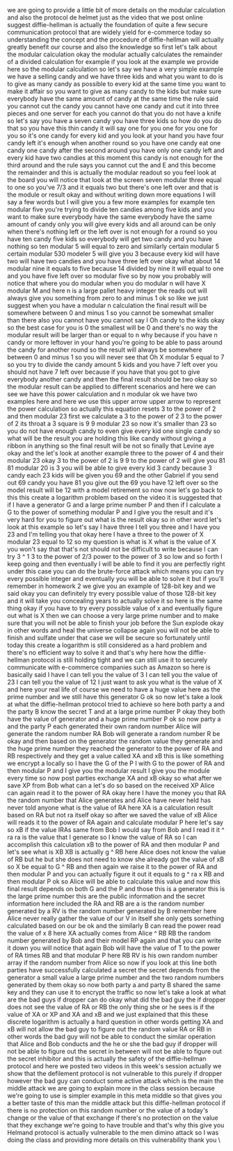 we are going to provide a little bit of more details on the modular calculation and also the protocol de helmet just as the video that we post online suggest diffie-hellman is actually the foundation of quite a few secure communication protocol that are widely yield for e-commerce today so understanding the concept and the procedure of diffie-hellman will actually greatly benefit our course and also the knowledge so first let's talk about the modular calculation okay the modular actually calculates the remainder of a divided calculation for example if you look at the example we provide here so the modular calculation so let's say we have a very simple example we have a selling candy and we have three kids and what you want to do is to give as many candy as possible to every kid at the same time you want to make it affair so you want to give as many candy to the kids but make sure everybody have the same amount of candy at the same time the rule said you cannot cut the candy you cannot have one candy and cut it into three pieces and one server for each you cannot do that you do not have a knife so let's say you have a seven candy you have three kids so how do you do that so you have this thin candy it will say one for you one for you one for you so it's one candy for every kid and you look at your hand you have four candy left it's enough when another round so you have one candy eat one candy one candy after the second around you have only one candy left and every kid have two candies at this moment this candy is not enough for the third around and the rule says you cannot cut the and E and this become the remainder and this is actually the modular readout so you feel look at the board you will notice that look at the screen seven modular three equal to one so you've 7/3 and it equals two but there's one left over and that is the module or result okay and without writing down more equations I will say a few words but I will give you a few more examples for example ten modular five you're trying to divide ten candies among five kids and you want to make sure everybody have the same everybody have the same amount of candy only you will give every kids and all around can be only when there's nothing left or the left over is not enough for a round so you have ten candy five kids so everybody will get two candy and you have nothing so ten modular 5 will equal to zero and similarly certain modular 5 certain modular 530 modeler 5 will give you 3 because every kid will have two will have two candies and you have three left over okay what about 14 modular nine it equals to five because 14 divided by nine it will equal to one and you have five left over so modular five so by now you probably will notice that where you do modular when you do modular n will have X modular M and here n is a large pallet heavy integer the reads out will always give you something from zero to and minus 1 ok so like we just suggest when you have a modular n calculation the final result will be somewhere between 0 and minus 1 so you cannot be somewhat smaller than there also you cannot have you cannot say I Oh candy to the kids okay so the best case for you is 0 the smallest will be 0 and there's no way the modular result will be larger than or equal to n why because if you have n candy or more leftover in your hand you're going to be able to pass around the candy for another round so the result will always be somewhere between 0 and minus 1 so you will never see that Oh X modular 5 equal to 7 so you try to divide the candy amount 5 kids and you have 7 left over you should not have 7 left over because if you have that you got to give everybody another candy and then the final result should be two okay so the modular result can be applied to different scenarios and here we can see we have this power calculation and n modular ok we have two examples here and here we use this upper arrow upper arrow to represent the power calculation so actually this equation resets 3 to the power of 2 and then modular 23 first we calculate a 3 to the power of 2 3 to the power of 2 its throat a 3 square is 9 9 modular 23 so now it's smaller than 23 so you do not have enough candy to even give every kid one single candy so what will be the result you are holding this like candy without giving a ribbon in anything so the final result will be not so finally that Levine aye okay and the let's look at another example three to the power of 4 and their modular 23 okay 3 to the power of 2 is 9 9 to the power of 2 will give you 81 81 modular 20 is 3 you will be able to give every kid 3 candy because 3 candy each 23 kids will be given you 69 and the other Gabriel if you send out 69 candy you have 81 you give out the 69 you have 12 left over so the model result will be 12 with a model retirement so now now let's go back to this this create a logarithm problem based on the video it is suggested that if I have a generator G and a large prime number P and then if I calculate a G to the power of something modular P and I give you the result and it's very hard for you to figure out what is the result okay so in other word let's look at this example so let's say I have three I tell you three and I have you 23 and I'm telling you that okay here I have a three to the power of X modular 23 equal to 12 so my question is what is X what is the value of X you won't say that that's not should not be difficult to write because I can try 3 ^ 1 3 to the power of 2/3 power to the power of 3 so low and so forth I keep going and then eventually I will be able to find it you are perfectly right under this case you can do the brute-force attack which means you can try every possible integer and eventually you will be able to solve it but if you'll remember in homework 2 we give you an example of 128-bit key and we said okay you can definitely try every possible value of those 128-bit key and it will take you concealing years to actually solve it so here is the same thing okay if you have to try every possible value of x and eventually figure out what is X then we can choose a very large prime number and to make sure that you will not be able to finish your job before the Sun explode okay in other words and heal the universe collapse again you will not be able to finish and sulfate under that case we will be secure so fortunately until today this create a logarithm is still considered as a hard problem and there's no efficient way to solve it and that's why here how the diffie-hellman protocol is still holding tight and we can still use it to securely communicate with e-commerce companies such as Amazon so here is basically said I have I can tell you the value of 3 I can tell you the value of 23 I can tell you the value of 12 I just want to ask you what is the value of X and here your real life of course we need to have a huge value here as the prime number and we still have this generator G ok so now let's take a look at what the diffie-hellman protocol tried to achieve so here both party a and the party B know the secret T and at a large prime number P okay they both have the value of generator and a huge prime number P ok so now party a and the party P each generated their own random number Alice will generate the random number RA Bob will generate a random number R be okay and then based on the generator the random value they generate and the huge prime number they reached the generator to the power of RA and RB respectively and they get a value called XA and xB this is like something we encrypt a locally so I have the G of the P I with G to the power of RA and then modular P and I give you the modular result I give you the module every time so now post parties exchange XA and xB okay so what after we save XP from Bob what can a let's do so based on the received XP Alice can again read it to the power of RA okay here I have the money you that RA the random number that Alice generates and Alice have never held has never told anyone what is the value of RA here XA is a calculation result based on RA but not ra itself okay so after we saved the value of xB Alice will reads it to the power of RA again and calculate modular P here let's say so xB if the value IRAs same from Bob I would say from Bob and I read it it ^ ra ra is the value that I generate so I know the value of RA so I can accomplish this calculation xB to the power of RA and then modular P and let's see what is XB XB is actually g ^ RB here Alice does not know the value of RB but he but she does not need to know she already got the value of xB so X be equal to G ^ RB and then again we raise it to the power of RA and then modular P and you can actually figure it out it equals to g ^ ra x RB and then modular P ok so Alice will be able to calculate this value and now this final result depends on both G and the P and those this is a generator this is the large prime number this are the public information and the secret information here included the RA and RB are a is the random number generated by a RV is the random number generated by B remember here Alice never really gather the value of our V in itself she only gets something calculated based on our be ok and the similarly B can read the power read the value of x 8 here XA actually comes from Alice ^ RB RB the random number generated by Bob and their model RP again and that you can write it down you will notice that again Bob will have the value of T to the power of RA times RB and that modular P here RB RV is his own random number array if the random number from Alice so now if you look at this line both parties have successfully calculated a secret the secret depends from the generator a small value a large prime number and the two random numbers generated by them okay so now both party a and party B shared the same key and they can use it to encrypt the traffic so now let's take a look at what are the bad guys if dropper can do okay what did the bad guy the if dropper does not see the value of RA or RB the only thing she or he sees is if the value of XA or XP and XA and xB and we just explained that this these discrete logarithm is actually a hard question in other words getting XA and xB will not allow the bad guy to figure out the random value RA or RB in other words the bad guy will not be able to conduct the similar operation that Alice and Bob conducts and the he or she the bad guy if dropper will not be able to figure out the secret in between will not be able to figure out the secret inhibitor and this is actually the safety of the diffie-hellman protocol and here we posted two videos in this week's session actually we show that the defilement protocol is not vulnerable to this purely if dropper however the bad guy can conduct some active attack which is the main the middle attack we are going to explain more in the class session because we're going to use is simpler example in this meta middle so that gives you a better taste of this man the middle attack but this diffie-hellman protocol if there is no protection on this random number or the value of a today's change or the value of that exchange if there's no protection on the value that they exchange we're going to have trouble and that's why this give you Helmand protocol is actually vulnerable to the men dimino attack so I was doing the class and providing more details on this vulnerability thank you  \
